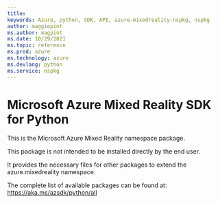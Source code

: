 ```yaml
---
title: 
keywords: Azure, python, SDK, API, azure-mixedreality-nspkg, nspkg
author: maggiepint
ms.author: magpint
ms.date: 10/29/2021
ms.topic: reference
ms.prod: azure
ms.technology: azure
ms.devlang: python
ms.service: nspkg
---
```


# Microsoft Azure Mixed Reality SDK for Python

This is the Microsoft Azure Mixed Reality namespace package.

This package is not intended to be installed directly by the end user.

It provides the necessary files for other packages to extend the
azure.mixedreality namespace.

The complete list of available packages can be found at:
https://aka.ms/azsdk/python/all

